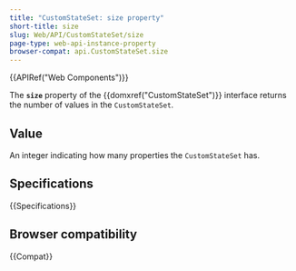 ```yaml
---
title: "CustomStateSet: size property"
short-title: size
slug: Web/API/CustomStateSet/size
page-type: web-api-instance-property
browser-compat: api.CustomStateSet.size
---
```


{{APIRef("Web Components")}}

The **`size`** property of the {{domxref("CustomStateSet")}} interface returns the number of values in the `CustomStateSet`.

## Value

An integer indicating how many properties the `CustomStateSet` has.

## Specifications

{{Specifications}}

## Browser compatibility

{{Compat}}
